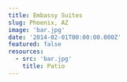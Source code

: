 ```yaml
---
title: Embassy Suites
slug: Phoenix, AZ
image: 'bar.jpg'
date: '2014-02-01T00:00:00.000Z'
featured: false
resources:
  - src: 'bar.jpg'
    title: Patio
---
```


